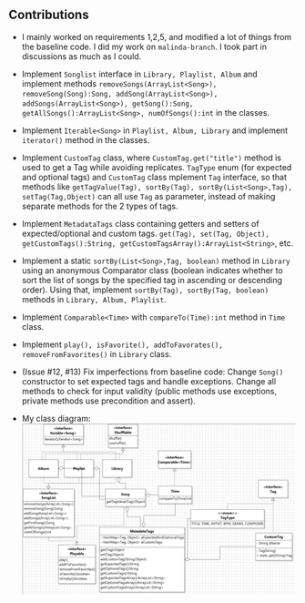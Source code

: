 ## Contributions
- I mainly worked on requirements 1,2,5, and modified a lot of things from the baseline code. I did my work on `malinda-branch`. I took part in discussions as much as I could.
- Implement `Songlist` interface in `Library, Playlist, Album` and implement methods `removeSongs(ArrayList<Song>), removeSong(Song):Song, addSong(ArrayList<Song>), addSongs(ArrayList<Song>), getSong():Song, getAllSongs():ArrayList<Song>, numOfSongs():int` in the classes.
- Implement `Iterable<Song>` in `Playlist, Album, Library` and implement `iterator()` method in the classes.
- Implement `CustomTag` class, where `CustomTag.get("title")` method is used to get a Tag while avoiding replicates. `TagType` enum (for expected and optional tags) and `CustomTag` class mplement `Tag` interface, so that methods like `getTagValue(Tag), sortBy(Tag), sortBy(List<Song>,Tag), setTag(Tag,Object)` can all use `Tag` as parameter, instead of making separate methods for the 2 types of tags.
- Implement `MetadataTags` class containing getters and setters of expected/optional and custom tags. `get(Tag), set(Tag, Object), getCustomTags():String, getCustomTagsArray():ArrayList<String>`, etc.
- Implement a static `sortBy(List<Song>,Tag, boolean)` method in `Library` using an anonymous Comparator class (boolean indicates whether to sort the list of songs by the specified tag in ascending or descending order). Using that, implement `sortBy(Tag), sortBy(Tag, boolean)` methods in `Library, Album, Playlist`.
- Implement `Comparable<Time>` with `compareTo(Time):int` method in `Time` class.
- Implement `play(), isFavorite(), addToFavorates(), removeFromFavorites()` in `Library` class.

- (Issue #12, #13) Fix imperfections from baseline code: Change `Song()` constructor to set expected tags and handle exceptions. Change all methods to check for input validity (public methods use exceptions, private methods use precondition and assert).

- My class diagram:
![interfaces-classdiagram](../images/interfaces-classdiagram.png)

